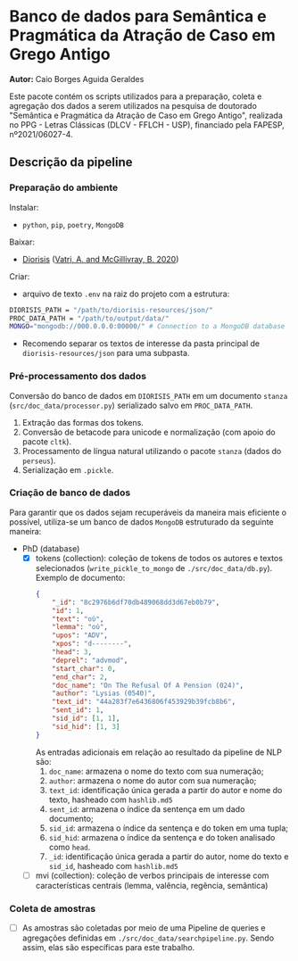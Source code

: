 # Banco de dados para Semântica e Pragmática da Atração de Caso em Grego Antigo

**Autor:** Caio Borges Aguida Geraldes

Este pacote contém os scripts utilizados para a preparação, coleta e agregação dos dados a serem utilizados na pesquisa de doutorado "Semântica e Pragmática da Atração de Caso em Grego Antigo", realizada no PPG - Letras Clássicas (DLCV - FFLCH - USP), financiado pela FAPESP, nº2021/06027-4.


## Descrição da pipeline

### Preparação do ambiente

Instalar:
- `python`, `pip`, `poetry`, `MongoDB`

Baixar:
- [Diorisis](https://www.crs.rm.it/diorisissearch/) ([Vatri, A. and McGillivray, B. 2020](https://brill.com/view/journals/jgl/20/2/article-p179_4.xml))

Criar:
- arquivo de texto `.env` na raiz do projeto com a estrutura:

```bash
DIORISIS_PATH = "/path/to/diorisis-resources/json/"
PROC_DATA_PATH = "/path/to/output/data/"
MONGO="mongodb://000.0.0.0:00000/" # Connection to a MongoDB database
```

- Recomendo separar os textos de interesse da pasta principal de `diorisis-resources/json` para uma subpasta.


### Pré-processamento dos dados

Conversão do banco de dados em `DIORISIS_PATH` em um documento `stanza` (`src/doc_data/processor.py`) serializado salvo em `PROC_DATA_PATH`.

1. Extração das formas dos tokens.
2. Conversão de betacode para unicode e normalização (com apoio do pacote `cltk`).
3. Processamento de língua natural utilizando o pacote `stanza` (dados do `perseus`).
4. Serialização em `.pickle`.

### Criação de banco de dados

Para garantir que os dados sejam recuperáveis da maneira mais eficiente o possível, utiliza-se um banco de dados `MongoDB` estruturado da seguinte maneira:

- PhD (database)
    - [x] tokens (collection): coleção de tokens de todos os autores e textos selecionados (`write_pickle_to_mongo` de `./src/doc_data/db.py`). Exemplo de documento:
        ```json
        {
            "_id": "8c2976b6df70db489068dd3d67eb0b79",
            "id": 1,
            "text": "οὐ",
            "lemma": "οὐ",
            "upos": "ADV",
            "xpos": "d--------",
            "head": 3,
            "deprel": "advmod",
            "start_char": 0,
            "end_char": 2,
            "doc_name": "On The Refusal Of A Pension (024)",
            "author": "Lysias (0540)",
            "text_id": "44a283f7e6436806f453929b39fcb8b6",
            "sent_id": 1,
            "sid_id": [1, 1],
            "sid_hid": [1, 3]
        }
        ```
        As entradas adicionais em relação ao resultado da pipeline de NLP são:
        1. `doc_name`: armazena o nome do texto com sua numeração;
        2. `author`: armazena o nome do autor com sua numeração;
        3. `text_id`: identificação única gerada a partir do autor e nome do texto, hasheado com `hashlib.md5`
        4. `sent_id`: armazena o índice da sentença em um dado documento;
        5. `sid_id`: armazena o índice da sentença e do token em uma tupla;
        6. `sid_hid`: armazena o índice da sentença e do token analisado como `head`.
        7. `_id`: identificação única gerada a partir do autor, nome do texto e `sid_id`, hasheado com `hashlib.md5`
    - [ ] mvi (collection): coleção de verbos principais de interesse com características centrais (lemma, valência, regência, semântica)

### Coleta de amostras

- [ ] As amostras são coletadas por meio de uma Pipeline de queries e agregações definidas em `./src/doc_data/searchpipeline.py`. Sendo assim, elas são específicas para este trabalho.
